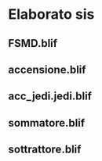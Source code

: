 # Elaborato sis

## FSMD.blif

## accensione.blif
## acc_jedi.jedi.blif

## sommatore.blif

## sottrattore.blif
